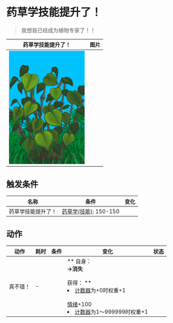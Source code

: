 # 药草学技能提升了！  
> 我想我已经成为植物专家了！！  
  
  药草学技能提升了！  |   图片   
 ----  |  ----:   
   |  <img decoding="async" src="Sprite/KavaPlant.png" href="a.md" style="max-width:300px;max-height:300px;">   
  
## 触发条件  
名称  |  条件  |  变化  
----  |  ----  |  ----  
药草学技能提升了！  |  [药草学(技能)](Skill_Herbology.md): 150-150  |    
## 动作  
动作  |  耗时  |  条件  |  变化  |  状态  
----  |  ----  |  ----  |  ----  |  ----  
真不错！<br>  |  -  |    |  ** 自身：**<br>→消失<br><br>** 获得： **<br><li>[计数器](TickCounter.md)为+0时权重+1</li><br>[情绪](Morale.md)+100<br><li>[计数器](TickCounter.md)为1～999999时权重+1</li>  |    


<script>document.title="药草学技能提升了！ - 卡牌生存百科 Card Survival Wiki";</script>